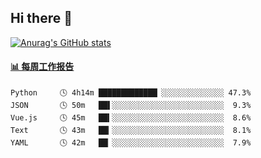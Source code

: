 ## Hi there 👋

[![Anurag's GitHub stats](https://github-readme-stats-orilights.vercel.app/api?username=orilights)](https://github.com/anuraghazra/github-readme-stats)

<!--
**OriLight152/OriLight152** is a ✨ _special_ ✨ repository because its `README.md` (this file) appears on your GitHub profile.

Here are some ideas to get you started:

- 🔭 I’m currently working on ...
- 🌱 I’m currently learning ...
- 👯 I’m looking to collaborate on ...
- 🤔 I’m looking for help with ...
- 💬 Ask me about ...
- 📫 How to reach me: ...
- 😄 Pronouns: ...
- ⚡ Fun fact: ...
-->

<!-- waka-box start -->
#### <a href="https://gist.github.com/92c8d5b388768c10efcba86e82b7c4fb" target="_blank">📊 每周工作报告</a>
```text
Python     🕓 4h14m █████████████▏░░░░░░░░░░░░░░ 47.3%
JSON       🕓 50m   ██▌░░░░░░░░░░░░░░░░░░░░░░░░░  9.3%
Vue.js     🕓 45m   ██▍░░░░░░░░░░░░░░░░░░░░░░░░░  8.6%
Text       🕓 43m   ██▎░░░░░░░░░░░░░░░░░░░░░░░░░  8.1%
YAML       🕓 42m   ██▏░░░░░░░░░░░░░░░░░░░░░░░░░  7.9%
```
<!-- Powered by https://github.com/journey-ad/waka-box-go . -->
<!-- waka-box end -->
